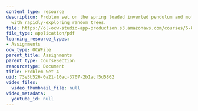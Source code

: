 ```yaml
---
content_type: resource
description: Problem set on the spring loaded inverted pendulum and motion planning
  with rapidly-exploring random trees.
file: https://ol-ocw-studio-app-production.s3.amazonaws.com/courses/6-832-underactuated-robotics-spring-2009/73e3b5260a2110ac37072b1acf5d5862_MIT6_832s09_pset04.pdf
file_type: application/pdf
learning_resource_types:
- Assignments
ocw_type: OCWFile
parent_title: Assignments
parent_type: CourseSection
resourcetype: Document
title: Problem Set 4
uid: 73e3b526-0a21-10ac-3707-2b1acf5d5862
video_files:
  video_thumbnail_file: null
video_metadata:
  youtube_id: null
---
```

